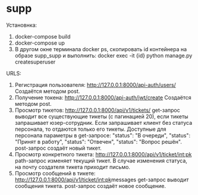 # supp

Установнка:
1. docker-compose build
2. docker-compose up
3. В другом окне терминала docker ps, скопировать id контейнера на образе supp_supp и выполнить:
docker exec -it {id} python manage.py createsuperuser

URLS:
1. Регистрация пользователя: http://127.0.0.1:8000/api-auth/users/
Создаётся методом post.
2. Получение токена: http://127.0.0.1:8000/api-auth/jwt/create
Создаётся методом post.
3. Просмотр тикетов: http://127.0.0.1:8000/api/v1/tickets/
get-запрос выводит все существующие тикеты (с пагинацией 20), если тикеты запрашивает юзер-сотрудник. Если запрашивает клиент без статуса персонала, то отдаются только его тикеты.
Доступные для персонала параметры в get-запросе: "status": "В очереди", "status": "Принят в работу", "status": "Отвечен", "status": "Вопрос решён".
post-запрос создаёт новый тикет.
4. Просмотр конкретного тикета: http://127.0.0.1:8000/api/v1/ticket/<int:pk>
path-запрос изменяет текущий тикет. В случае изменения статуса, на почту создателя тикета приходит письмо.
5. Просмотр сообщений в тикете: http://127.0.0.1:8000/api/v1/ticket/<int:pk>messages
get-запрос выводит сообщения тикета. post-запрос создаёт новое сообщение.

